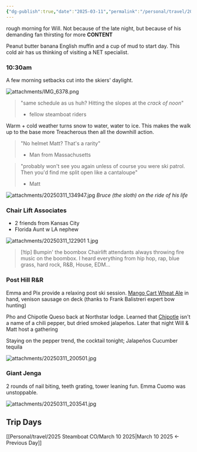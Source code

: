 ```yaml
---
{"dg-publish":true,"date":"2025-03-11","permalink":"/personal/travel/2025-steamboat-co/march-11-2025/","dgPassFrontmatter":true}
---
```


rough morning for Will. Not because of the late night, but because of his demanding fan thirsting for more **CONTENT**

Peanut butter banana English muffin and a cup of mud to start day. This cold air has us thinking of visiting a NET specialist. 
### 10:30am
A few morning setbacks cut into the skiers' daylight.

![attachments/IMG_6378.png](/img/user/attachments/IMG_6378.png)

> "same schedule as us huh? Hitting the slopes at the *crack of noon*" 
> - fellow steamboat riders

Warm + cold weather turns snow to water, water to ice. This makes the walk up to the base more Treacherous then all the downhill action.  

> "No helmet Matt? That's a rarity"
> - Man from Massachusetts

> "probably won't see you again unless of course you were ski patrol. Then you'd find me split open like a cantaloupe"
> - Matt

![attachments/20250311_134947.jpg](/img/user/attachments/20250311_134947.jpg)
*Bruce (the sloth) on the ride of his life*
### Chair Lift Associates
- 2 friends from Kansas City
- Florida Aunt w LA nephew 

![attachments/20250311_122901 1.jpg](/img/user/attachments/20250311_122901%201.jpg)

> [!tip] Bumpin' the boombox
> Chairlift attendants always throwing fire music on the boombox. I heard everything from hip hop, rap, blue grass, hard rock, R&B, House, EDM... 
### Post Hill R&R 
Emma and Pix provide a relaxing post ski session. [Mango Cart Wheat Ale](https://www.goldenroad.la/mango-cart) in hand, venison sausage on deck (thanks to Frank Balistreri expert bow hunting)

Pho and Chipotle Queso back at Northstar lodge. Learned that [Chipotle](https://en.wikipedia.org/wiki/Chipotle) isn't a name of a chili pepper, but dried smoked jalapeños. Later that night Will & Matt host a gathering

Staying on the pepper trend, the cocktail tonight; Jalapeños Cucumber tequila 

![attachments/20250311_200501.jpg](/img/user/attachments/20250311_200501.jpg)

### Giant Jenga
2 rounds of nail biting, teeth grating, tower leaning fun. Emma Cuomo was unstoppable. 

![attachments/20250311_203541.jpg](/img/user/attachments/20250311_203541.jpg)
## Trip Days
[[Personal/travel/2025 Steamboat CO/March 10 2025\|March 10 2025 <- Previous Day]]